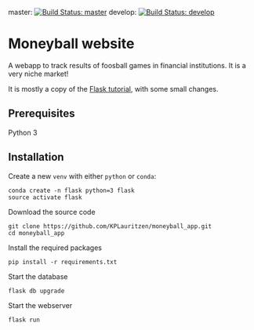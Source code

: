 master: [![Build Status: master](https://travis-ci.org/KPLauritzen/moneyball_app.svg?branch=master)](https://travis-ci.org/KPLauritzen/moneyball_app)
develop: [![Build Status: develop](https://travis-ci.org/KPLauritzen/moneyball_app.svg?branch=develop)](https://travis-ci.org/KPLauritzen/moneyball_app)
# Moneyball website

A webapp to track results of foosball games in financial institutions. 
It is a very niche market!

It is mostly a copy of the [Flask tutorial](https://blog.miguelgrinberg.com/post/the-flask-mega-tutorial-part-i-hello-world), with some small changes.

## Prerequisites

Python 3

## Installation

Create a new `venv` with either `python` or `conda`:
```
conda create -n flask python=3 flask
source activate flask
```

Download the source code
```
git clone https://github.com/KPLauritzen/moneyball_app.git
cd moneyball_app
```

Install the required packages
```
pip install -r requirements.txt
```

Start the database
```
flask db upgrade
```

Start the webserver
```
flask run
```
